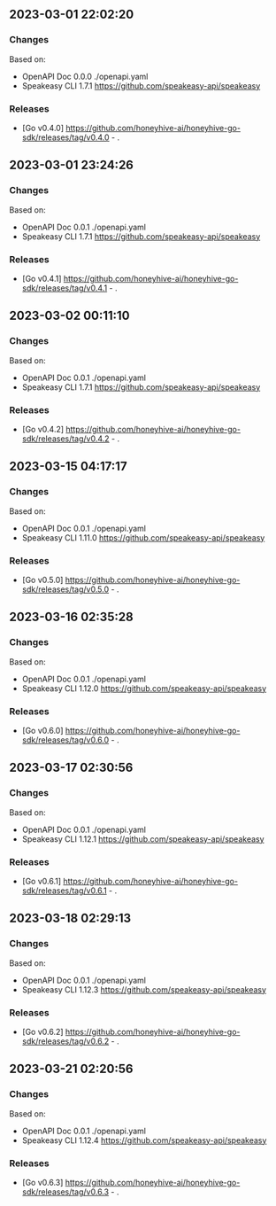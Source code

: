 

## 2023-03-01 22:02:20
### Changes
Based on:
- OpenAPI Doc 0.0.0 ./openapi.yaml
- Speakeasy CLI 1.7.1 https://github.com/speakeasy-api/speakeasy
### Releases
- [Go v0.4.0] https://github.com/honeyhive-ai/honeyhive-go-sdk/releases/tag/v0.4.0 - .

## 2023-03-01 23:24:26
### Changes
Based on:
- OpenAPI Doc 0.0.1 ./openapi.yaml
- Speakeasy CLI 1.7.1 https://github.com/speakeasy-api/speakeasy
### Releases
- [Go v0.4.1] https://github.com/honeyhive-ai/honeyhive-go-sdk/releases/tag/v0.4.1 - .

## 2023-03-02 00:11:10
### Changes
Based on:
- OpenAPI Doc 0.0.1 ./openapi.yaml
- Speakeasy CLI 1.7.1 https://github.com/speakeasy-api/speakeasy
### Releases
- [Go v0.4.2] https://github.com/honeyhive-ai/honeyhive-go-sdk/releases/tag/v0.4.2 - .

## 2023-03-15 04:17:17
### Changes
Based on:
- OpenAPI Doc 0.0.1 ./openapi.yaml
- Speakeasy CLI 1.11.0 https://github.com/speakeasy-api/speakeasy
### Releases
- [Go v0.5.0] https://github.com/honeyhive-ai/honeyhive-go-sdk/releases/tag/v0.5.0 - .

## 2023-03-16 02:35:28
### Changes
Based on:
- OpenAPI Doc 0.0.1 ./openapi.yaml
- Speakeasy CLI 1.12.0 https://github.com/speakeasy-api/speakeasy
### Releases
- [Go v0.6.0] https://github.com/honeyhive-ai/honeyhive-go-sdk/releases/tag/v0.6.0 - .

## 2023-03-17 02:30:56
### Changes
Based on:
- OpenAPI Doc 0.0.1 ./openapi.yaml
- Speakeasy CLI 1.12.1 https://github.com/speakeasy-api/speakeasy
### Releases
- [Go v0.6.1] https://github.com/honeyhive-ai/honeyhive-go-sdk/releases/tag/v0.6.1 - .

## 2023-03-18 02:29:13
### Changes
Based on:
- OpenAPI Doc 0.0.1 ./openapi.yaml
- Speakeasy CLI 1.12.3 https://github.com/speakeasy-api/speakeasy
### Releases
- [Go v0.6.2] https://github.com/honeyhive-ai/honeyhive-go-sdk/releases/tag/v0.6.2 - .

## 2023-03-21 02:20:56
### Changes
Based on:
- OpenAPI Doc 0.0.1 ./openapi.yaml
- Speakeasy CLI 1.12.4 https://github.com/speakeasy-api/speakeasy
### Releases
- [Go v0.6.3] https://github.com/honeyhive-ai/honeyhive-go-sdk/releases/tag/v0.6.3 - .